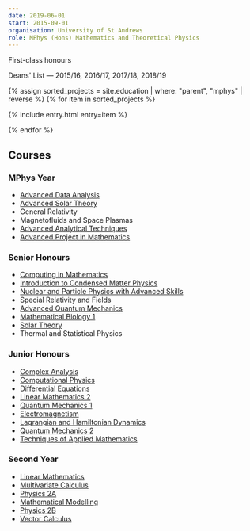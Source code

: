 ```yaml
---
date: 2019-06-01
start: 2015-09-01
organisation: University of St Andrews
role: MPhys (Hons) Mathematics and Theoretical Physics
---
```

First-class honours

Deans' List — 2015/16, 2016/17, 2017/18, 2018/19

{% assign sorted_projects = site.education | where: "parent", "mphys" | reverse %}
{% for item in sorted_projects %}

  {% include entry.html entry=item %}

{% endfor %}

## Courses

### MPhys Year

*   [Advanced Data Analysis](https://web.archive.org/web/20151005055055/http://www.st-andrews.ac.uk/physics/modules/modulepdfs/AS5001.pdf)
*   [Advanced Solar Theory](https://web.archive.org/web/20170217002358/http://www.st-andrews.ac.uk/maths/current/ug/modules/5000-level/#MT5810)
*   General Relativity
*   Magnetofluids and Space Plasmas
*   [Advanced Analytical Techniques](https://web.archive.org/web/20170217002358/http://www.st-andrews.ac.uk/maths/current/ug/modules/5000-level/#MT5802)
*   [Advanced Project in Mathematics](https://web.archive.org/web/20170217002358/http://www.st-andrews.ac.uk/maths/current/ug/modules/5000-level/#MT5999)

### Senior Honours

*   [Computing in Mathematics](https://web.archive.org/web/20170205153202/http://www.st-andrews.ac.uk/maths/current/ug/modules/4000-level/#MT4112)
*   [Introduction to Condensed Matter Physics](https://web.archive.org/web/20151005064434/http://www.st-andrews.ac.uk/physics/modules/modulepdfs/PH4039.pdf)
*   [Nuclear and Particle Physics with Advanced Skills](https://web.archive.org/web/20151005062033/http://www.st-andrews.ac.uk/physics/modules/modulepdfs/PH4040.pdf)
*   Special Relativity and Fields
*   [Advanced Quantum Mechanics](https://web.archive.org/web/20151005062115/http://www.st-andrews.ac.uk/physics/modules/modulepdfs/PH4028.pdf)
*   [Mathematical Biology 1](https://web.archive.org/web/20170205153202/http://www.st-andrews.ac.uk/maths/current/ug/modules/4000-level/#d.en.264949)
*   [Solar Theory](https://web.archive.org/web/20170205153202/http://www.st-andrews.ac.uk/maths/current/ug/modules/4000-level/#MT4510)
*   Thermal and Statistical Physics

### Junior Honours

*   [Complex Analysis](https://web.archive.org/web/20170217145611/http://www.st-andrews.ac.uk/maths/current/ug/modules/3000-level/#MT3503)
*   [Computational Physics](https://web.archive.org/web/20151005061956/http://www.st-andrews.ac.uk/physics/modules/modulepdfs/PH3080.pdf)
*   [Differential Equations](https://web.archive.org/web/20170217145611/http://www.st-andrews.ac.uk/maths/current/ug/modules/3000-level/#MT3504)
*   [Linear Mathematics 2](https://web.archive.org/web/20170217145611/http://www.st-andrews.ac.uk/maths/current/ug/modules/3000-level/#MT3501)
*   [Quantum Mechanics 1](https://web.archive.org/web/20151005064157/http://www.st-andrews.ac.uk/physics/modules/modulepdfs/PH3061.pdf)
*   [Electromagnetism](https://web.archive.org/web/20151005073852/http://www.st-andrews.ac.uk/physics/modules/modulepdfs/PH3007.pdf)
*   [Lagrangian and Hamiltonian Dynamics](https://web.archive.org/web/20151005073754/http://www.st-andrews.ac.uk/physics/modules/modulepdfs/PH4038.pdf)
*   [Quantum Mechanics 2](https://web.archive.org/web/20151005061607/http://www.st-andrews.ac.uk/physics/modules/modulepdfs/PH3062.pdf)
*   [Techniques of Applied Mathematics](https://web.archive.org/web/20170217145611/http://www.st-andrews.ac.uk/maths/current/ug/modules/3000-level/#d.en.264895)

### Second Year

*   [Linear Mathematics](https://web.archive.org/web/20160308100702/http://www.st-andrews.ac.uk:80/maths/current/ug/modules/2000-level/#MT2501)
*   [Multivariate Calculus](https://web.archive.org/web/20160308100702/http://www.st-andrews.ac.uk:80/maths/current/ug/modules/2000-level/#MT2503)
*   [Physics 2A](https://web.archive.org/web/20151005051415/http://www.st-andrews.ac.uk/physics/modules/modulepdfs/PH2011.pdf)
*   [Mathematical Modelling](https://web.archive.org/web/20160308100702/http://www.st-andrews.ac.uk:80/maths/current/ug/modules/2000-level/#MT2507)
*   [Physics 2B](https://web.archive.org/web/20151005070443/http://www.st-andrews.ac.uk/physics/modules/modulepdfs/PH2012.pdf)
*   [Vector Calculus](https://web.archive.org/web/20160308100702/http://www.st-andrews.ac.uk:80/maths/current/ug/modules/2000-level/#MT2506)
